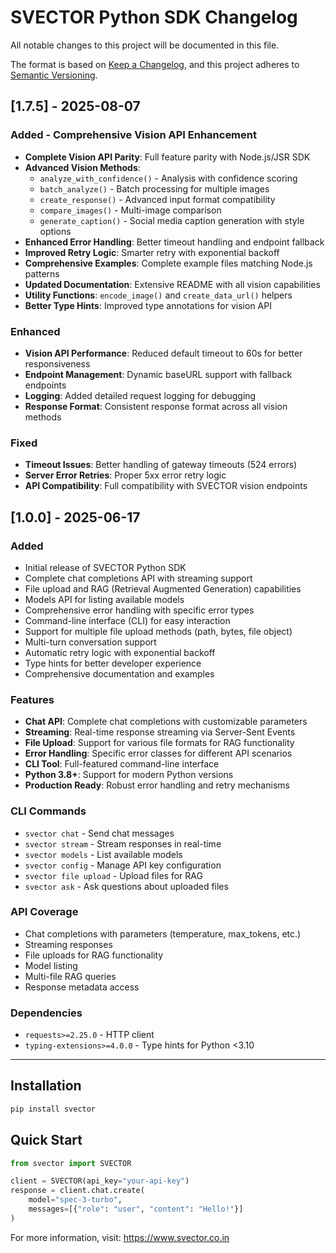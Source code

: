 # SVECTOR Python SDK Changelog

All notable changes to this project will be documented in this file.

The format is based on [Keep a Changelog](https://keepachangelog.com/en/1.0.0/),
and this project adheres to [Semantic Versioning](https://semver.org/spec/v2.0.0.html).

## [1.7.5] - 2025-08-07

### Added - Comprehensive Vision API Enhancement
- **Complete Vision API Parity**: Full feature parity with Node.js/JSR SDK
- **Advanced Vision Methods**: 
  - `analyze_with_confidence()` - Analysis with confidence scoring
  - `batch_analyze()` - Batch processing for multiple images
  - `create_response()` - Advanced input format compatibility
  - `compare_images()` - Multi-image comparison
  - `generate_caption()` - Social media caption generation with style options
- **Enhanced Error Handling**: Better timeout handling and endpoint fallback
- **Improved Retry Logic**: Smarter retry with exponential backoff
- **Comprehensive Examples**: Complete example files matching Node.js patterns
- **Updated Documentation**: Extensive README with all vision capabilities
- **Utility Functions**: `encode_image()` and `create_data_url()` helpers
- **Better Type Hints**: Improved type annotations for vision API

### Enhanced
- **Vision API Performance**: Reduced default timeout to 60s for better responsiveness
- **Endpoint Management**: Dynamic baseURL support with fallback endpoints
- **Logging**: Added detailed request logging for debugging
- **Response Format**: Consistent response format across all vision methods

### Fixed
- **Timeout Issues**: Better handling of gateway timeouts (524 errors)
- **Server Error Retries**: Proper 5xx error retry logic
- **API Compatibility**: Full compatibility with SVECTOR vision endpoints

## [1.0.0] - 2025-06-17

### Added
- Initial release of SVECTOR Python SDK
- Complete chat completions API with streaming support
- File upload and RAG (Retrieval Augmented Generation) capabilities
- Models API for listing available models
- Comprehensive error handling with specific error types
- Command-line interface (CLI) for easy interaction
- Support for multiple file upload methods (path, bytes, file object)
- Multi-turn conversation support
- Automatic retry logic with exponential backoff
- Type hints for better developer experience
- Comprehensive documentation and examples

### Features
- **Chat API**: Complete chat completions with customizable parameters
- **Streaming**: Real-time response streaming via Server-Sent Events
- **File Upload**: Support for various file formats for RAG functionality
- **Error Handling**: Specific error classes for different API scenarios
- **CLI Tool**: Full-featured command-line interface
- **Python 3.8+**: Support for modern Python versions
- **Production Ready**: Robust error handling and retry mechanisms

### CLI Commands
- `svector chat` - Send chat messages
- `svector stream` - Stream responses in real-time
- `svector models` - List available models
- `svector config` - Manage API key configuration
- `svector file upload` - Upload files for RAG
- `svector ask` - Ask questions about uploaded files

### API Coverage
- Chat completions with parameters (temperature, max_tokens, etc.)
- Streaming responses
- File uploads for RAG functionality
- Model listing
- Multi-file RAG queries
- Response metadata access

### Dependencies
- `requests>=2.25.0` - HTTP client
- `typing-extensions>=4.0.0` - Type hints for Python <3.10

---

## Installation

```bash
pip install svector
```

## Quick Start

```python
from svector import SVECTOR

client = SVECTOR(api_key="your-api-key")
response = client.chat.create(
    model="spec-3-turbo",
    messages=[{"role": "user", "content": "Hello!"}]
)
```

For more information, visit: https://www.svector.co.in
